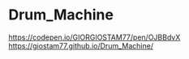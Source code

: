 # Drum_Machine
https://codepen.io/GIORGIOSTAM77/pen/OJBBdvX
https://giostam77.github.io/Drum_Machine/
